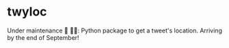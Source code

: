# twyloc
Under maintenance 🚧 👷‍♀️: Python package to get a tweet's location. 
Arriving by the end of September!
